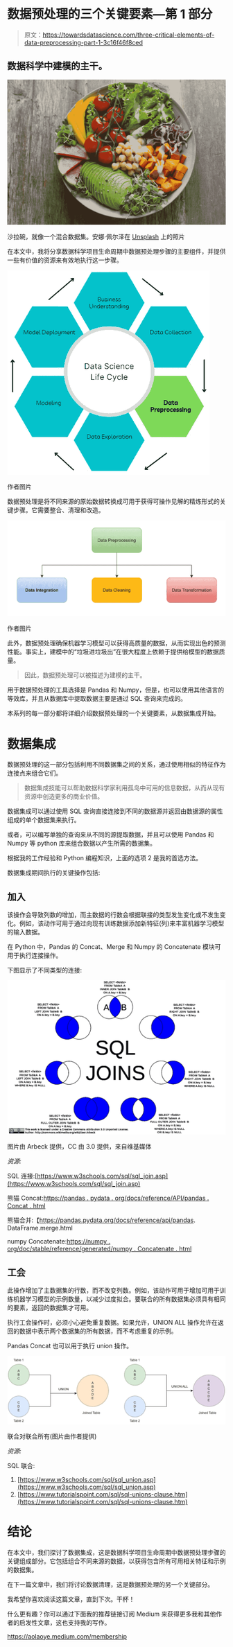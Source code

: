 # 数据预处理的三个关键要素—第 1 部分

> 原文：<https://towardsdatascience.com/three-critical-elements-of-data-preprocessing-part-1-3c16f46f8ced>

## 数据科学中建模的主干。

![](img/57dbd6e68a35c5b525c57cafb27f4fdf.png)

沙拉碗，就像一个混合数据集。安娜·佩尔泽在 [Unsplash](https://unsplash.com?utm_source=medium&utm_medium=referral) 上的照片

在本文中，我将分享数据科学项目生命周期中数据预处理步骤的主要组件，并提供一些有价值的资源来有效地执行这一步骤。

![](img/bead48af677c0e5768d8a91e76e765db.png)

作者图片

数据预处理是将不同来源的原始数据转换成可用于获得可操作见解的精炼形式的关键步骤。它需要整合、清理和改造。

![](img/3283e397abf9ceed6ade9365de3989f3.png)

作者图片

此外，数据预处理确保机器学习模型可以获得高质量的数据，从而实现出色的预测性能。事实上，建模中的“垃圾进垃圾出”在很大程度上依赖于提供给模型的数据质量。

> 因此，数据预处理可以被描述为建模的主干。

用于数据预处理的工具选择是 Pandas 和 Numpy，但是，也可以使用其他语言的等效库，并且从数据库中提取数据主要是通过 SQL 查询来完成的。

本系列的每一部分都将详细介绍数据预处理的一个关键要素，从数据集成开始。

# 数据集成

数据预处理的这一部分包括利用不同数据集之间的关系，通过使用相似的特征作为连接点来组合它们。

> 数据集成技能可以帮助数据科学家利用孤岛中可用的信息数据，从而从现有资源中创造更多的商业价值。

数据集成可以通过使用 SQL 查询直接连接到不同的数据源并返回由数据源的属性组成的单个数据集来执行。

或者，可以编写单独的查询来从不同的源提取数据，并且可以使用 Pandas 和 Numpy 等 python 库来组合数据以产生所需的数据集。

根据我的工作经验和 Python 编程知识，上面的选项 2 是我的首选方法。

数据集成期间执行的关键操作包括:

## **加入**

该操作会导致列数的增加，而主数据的行数会根据联接的类型发生变化或不发生变化。例如，该动作可用于通过向现有训练数据添加新特征(列)来丰富机器学习模型的输入数据。

在 Python 中，Pandas 的 Concat、Merge 和 Numpy 的 Concatenate 模块可用于执行连接操作。

下图显示了不同类型的连接:

![](img/496ee39bd0cca423361ba27ae787399c.png)

图片由 Arbeck 提供，CC 由 3.0 提供，来自维基媒体

*资源:*

SQL 连接:[https://www.w3schools.com/sql/sql_join.asp](https://www.w3schools.com/sql/sql_join.asp)

熊猫 Concat:[https://pandas . pydata . org/docs/reference/API/pandas . Concat . html](https://pandas.pydata.org/docs/reference/api/pandas.concat.html)

熊猫合并:【https://pandas.pydata.org/docs/reference/api/pandas. DataFrame.merge.html

numpy Concatenate:[https://numpy . org/doc/stable/reference/generated/numpy . Concatenate . html](https://numpy.org/doc/stable/reference/generated/numpy.concatenate.html)

## **工会**

此操作增加了主数据集的行数，而不改变列数。例如，该动作可用于增加可用于训练机器学习模型的示例数量，以减少过度拟合。要联合的所有数据集必须具有相同的要素，返回的数据集才可用。

执行工会操作时，必须小心避免重复数据。如果允许，UNION ALL 操作允许在返回的数据中表示两个数据集的所有数据，而不考虑重复的示例。

Pandas Concat 也可以用于执行 union 操作。

![](img/b526f02b90cf15531276ab4d92f95ed7.png)

联合对联合所有(图片由作者提供)

*资源:*

SQL 联合:

1.  [https://www.w3schools.com/sql/sql_union.asp](https://www.w3schools.com/sql/sql_union.asp)
2.  [https://www.tutorialspoint.com/sql/sql-unions-clause.htm](https://www.tutorialspoint.com/sql/sql-unions-clause.htm)

# 结论

在本文中，我们探讨了数据集成，这是数据科学项目生命周期中数据预处理步骤的关键组成部分。它包括组合不同来源的数据，以获得包含所有可用相关特征和示例的数据集。

在下一篇文章中，我们将讨论数据清理，这是数据预处理的另一个关键部分。

我希望你喜欢阅读这篇文章，直到下次。干杯！

什么更有趣？你可以通过下面我的推荐链接订阅 Medium 来获得更多我和其他作者的启发性文章，这也支持我的写作。

<https://aolaoye.medium.com/membership> 